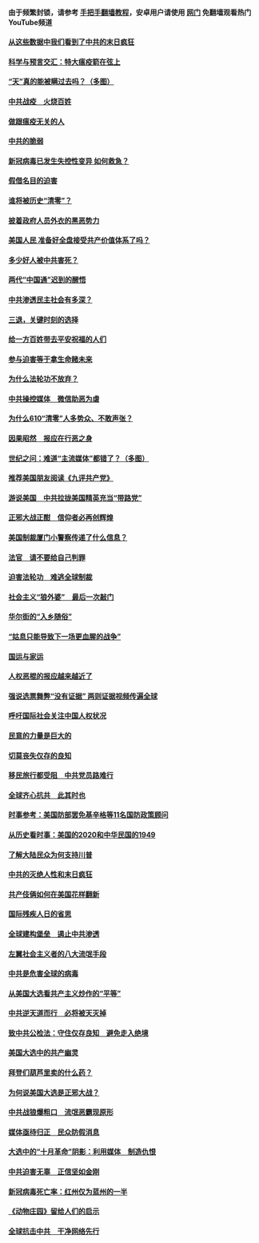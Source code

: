 #### 由于频繁封锁，请参考 [手把手翻墙教程](https://github.com/gfw-breaker/guides/wiki/)，安卓用户请使用 [网门](https://github.com/gfw-breaker/nogfw/blob/master/dl.md?t=01121900) 免翻墙观看热门YouTube频道 

#### [从这些数据中我们看到了中共的末日疯狂](../pages/251/418420.md?t=01121900) 

#### [科学与预言交汇：特大瘟疫箭在弦上](../pages/251/418266.md?t=01121900) 

#### [“天”真的能被瞒过去吗？（多图）](../pages/251/418308.md?t=01121900) 

#### [中共战疫　火烧百姓](../pages/251/418220.md?t=01121900) 

#### [做跟瘟疫无关的人](../pages/251/418171.md?t=01121900) 

#### [中共的脆弱](../pages/251/418196.md?t=01121900) 

#### [新冠病毒已发生失控性变异 如何救急？](../pages/251/418032.md?t=01121900) 

#### [假借名目的迫害](../pages/251/418055.md?t=01121900) 

#### [谁将被历史“清零”？](../pages/251/417485.md?t=01121900) 

#### [披着政府人员外衣的黑恶势力](../pages/251/417442.md?t=01121900) 

#### [美国人民 准备好全盘接受共产价值体系了吗？](../pages/251/417491.md?t=01121900) 

#### [多少好人被中共害死？](../pages/251/417144.md?t=01121900) 

#### [两代“中国通”迟到的醒悟](../pages/251/417064.md?t=01121900) 

#### [中共渗透民主社会有多深？](../pages/251/417063.md?t=01121900) 

#### [三退，关键时刻的选择](../pages/251/416969.md?t=01121900) 

#### [给一方百姓带去平安祝福的人们](../pages/251/416941.md?t=01121900) 

#### [参与迫害等于拿生命赌未来](../pages/251/416856.md?t=01121900) 

#### [为什么法轮功不放弃？](../pages/251/416864.md?t=01121900) 

#### [中共操控媒体　微信助恶为虐](../pages/251/416724.md?t=01121900) 

#### [为什么610“清零”人多势众、不敢声张？](../pages/251/416632.md?t=01121900) 

#### [因果昭然　报应在行恶之身](../pages/251/416582.md?t=01121900) 

#### [世纪之问：难道“主流媒体”都错了？（多图）](../pages/251/416571.md?t=01121900) 

#### [推荐美国朋友阅读《九评共产党》](../pages/251/416510.md?t=01121900) 

#### [游说美国　中共拉拢美国精英充当“带路党”](../pages/251/416529.md?t=01121900) 

#### [正邪大战正酣　信仰者必再创辉煌](../pages/251/416433.md?t=01121900) 

#### [美国制裁厦门小警察传递了什么信息？](../pages/251/416432.md?t=01121900) 

#### [法官　请不要给自己判罪](../pages/251/416379.md?t=01121900) 

#### [迫害法轮功　难逃全球制裁](../pages/251/416380.md?t=01121900) 

#### [社会主义“狼外婆”　最后一次敲门](../pages/251/416394.md?t=01121900) 

#### [华尔街的“入乡随俗”](../pages/251/416395.md?t=01121900) 

#### [“姑息只能导致下一场更血腥的战争”](../pages/251/416223.md?t=01121900) 

#### [国运与家运](../pages/251/416224.md?t=01121900) 

#### [人权恶棍的报应越来越近了](../pages/251/416276.md?t=01121900) 

#### [强说选票舞弊“没有证据” 两则证据视频传遍全球](../pages/251/416227.md?t=01121900) 

#### [呼吁国际社会关注中国人权状况](../pages/251/416135.md?t=01121900) 

#### [民意的力量是巨大的](../pages/251/416222.md?t=01121900) 

#### [切莫丧失仅存的良知](../pages/251/416134.md?t=01121900) 

#### [移民旅行都受阻　中共党员路难行](../pages/251/416033.md?t=01121900) 

#### [全球齐心抗共　此其时也](../pages/251/415989.md?t=01121900) 

#### [时事参考：美国防部罢免基辛格等11名国防政策顾问](../pages/251/415970.md?t=01121900) 

#### [从历史看时事：美国的2020和中华民国的1949](../pages/251/415949.md?t=01121900) 

#### [了解大陆民众为何支持川普](../pages/251/415950.md?t=01121900) 

#### [中共的灭绝人性和末日疯狂](../pages/251/415944.md?t=01121900) 

#### [共产伎俩如何在美国花样翻新](../pages/251/415908.md?t=01121900) 

#### [国际残疾人日的省思](../pages/251/415849.md?t=01121900) 

#### [全球建构堡垒　遏止中共渗透](../pages/251/415850.md?t=01121900) 

#### [左翼社会主义者的八大流氓手段](../pages/251/415802.md?t=01121900) 

#### [中共是危害全球的病毒](../pages/251/415569.md?t=01121900) 

#### [从美国大选看共产主义炒作的“平等”](../pages/251/415654.md?t=01121900) 

#### [中共逆天道而行　必将被天灭掉](../pages/251/415626.md?t=01121900) 

#### [致中共公检法：守住仅存良知　避免走入绝境](../pages/251/415627.md?t=01121900) 

#### [美国大选中的共产幽灵](../pages/251/415618.md?t=01121900) 

#### [拜登们葫芦里卖的什么药？](../pages/251/415531.md?t=01121900) 

#### [为何说美国大选是正邪大战？](../pages/251/415530.md?t=01121900) 

#### [中共战狼爆粗口　流氓恶霸现原形](../pages/251/415426.md?t=01121900) 

#### [媒体亟待归正　民众防假消息](../pages/251/415402.md?t=01121900) 

#### [大选中的“十月革命”阴影：利用媒体　制造仇恨](../pages/251/415334.md?t=01121900) 

#### [中共迫害无辜　正信坚如金刚](../pages/251/415307.md?t=01121900) 

#### [新冠病毒死亡率：红州仅为蓝州的一半](../pages/251/415164.md?t=01121900) 

#### [《动物庄园》留给人们的启示](../pages/251/415178.md?t=01121900) 

#### [全球抗击中共　干净网络先行](../pages/251/415096.md?t=01121900) 

